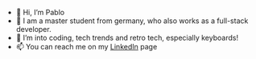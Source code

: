 - 👋 Hi, I’m Pablo
- 👀 I am a master student from germany, who also works as a full-stack developer.
- 🌱 I’m into coding, tech trends and retro tech, especially keyboards!
- 📫 You can reach me on my [LinkedIn](https://www.linkedin.com/in/pablo-stockhausen-7656011ab/) page

<!---
Stockhausen-Pablo/Stockhausen-Pablo is a ✨ special ✨ repository because its `README.md` (this file) appears on your GitHub profile.
You can click the Preview link to take a look at your changes.
--->
